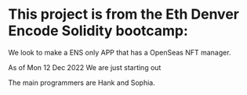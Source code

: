 # This project is from the Eth Denver Encode Solidity bootcamp:

We look to make a ENS only APP that has a OpenSeas NFT manager.

As of Mon 12 Dec 2022 We are just starting out

The main programmers are Hank and Sophia.

